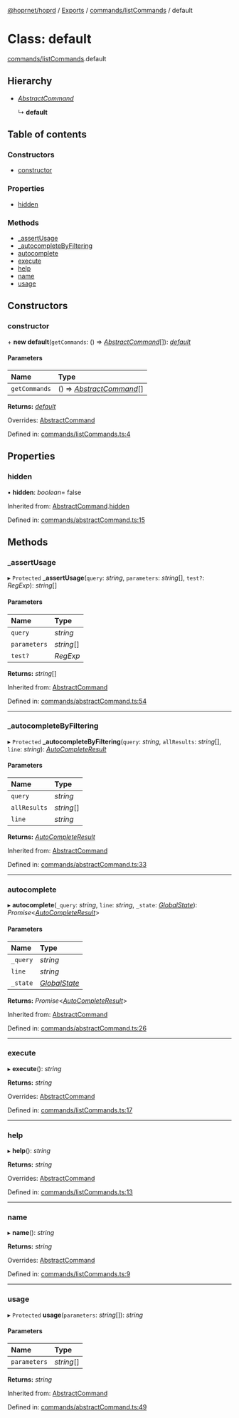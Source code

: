[@hoprnet/hoprd](../README.md) / [Exports](../modules.md) / [commands/listCommands](../modules/commands_listcommands.md) / default

# Class: default

[commands/listCommands](../modules/commands_listcommands.md).default

## Hierarchy

- [_AbstractCommand_](commands_abstractcommand.abstractcommand.md)

  ↳ **default**

## Table of contents

### Constructors

- [constructor](commands_listcommands.default.md#constructor)

### Properties

- [hidden](commands_listcommands.default.md#hidden)

### Methods

- [\_assertUsage](commands_listcommands.default.md#_assertusage)
- [\_autocompleteByFiltering](commands_listcommands.default.md#_autocompletebyfiltering)
- [autocomplete](commands_listcommands.default.md#autocomplete)
- [execute](commands_listcommands.default.md#execute)
- [help](commands_listcommands.default.md#help)
- [name](commands_listcommands.default.md#name)
- [usage](commands_listcommands.default.md#usage)

## Constructors

### constructor

\+ **new default**(`getCommands`: () => [_AbstractCommand_](commands_abstractcommand.abstractcommand.md)[]): [_default_](commands_listcommands.default.md)

#### Parameters

| Name          | Type                                                                     |
| :------------ | :----------------------------------------------------------------------- |
| `getCommands` | () => [_AbstractCommand_](commands_abstractcommand.abstractcommand.md)[] |

**Returns:** [_default_](commands_listcommands.default.md)

Overrides: [AbstractCommand](commands_abstractcommand.abstractcommand.md)

Defined in: [commands/listCommands.ts:4](https://github.com/hoprnet/hoprnet/blob/448a47a/packages/hoprd/src/commands/listCommands.ts#L4)

## Properties

### hidden

• **hidden**: _boolean_= false

Inherited from: [AbstractCommand](commands_abstractcommand.abstractcommand.md).[hidden](commands_abstractcommand.abstractcommand.md#hidden)

Defined in: [commands/abstractCommand.ts:15](https://github.com/hoprnet/hoprnet/blob/448a47a/packages/hoprd/src/commands/abstractCommand.ts#L15)

## Methods

### \_assertUsage

▸ `Protected` **\_assertUsage**(`query`: _string_, `parameters`: _string_[], `test?`: _RegExp_): _string_[]

#### Parameters

| Name         | Type       |
| :----------- | :--------- |
| `query`      | _string_   |
| `parameters` | _string_[] |
| `test?`      | _RegExp_   |

**Returns:** _string_[]

Inherited from: [AbstractCommand](commands_abstractcommand.abstractcommand.md)

Defined in: [commands/abstractCommand.ts:54](https://github.com/hoprnet/hoprnet/blob/448a47a/packages/hoprd/src/commands/abstractCommand.ts#L54)

---

### \_autocompleteByFiltering

▸ `Protected` **\_autocompleteByFiltering**(`query`: _string_, `allResults`: _string_[], `line`: _string_): [_AutoCompleteResult_](../modules/commands_abstractcommand.md#autocompleteresult)

#### Parameters

| Name         | Type       |
| :----------- | :--------- |
| `query`      | _string_   |
| `allResults` | _string_[] |
| `line`       | _string_   |

**Returns:** [_AutoCompleteResult_](../modules/commands_abstractcommand.md#autocompleteresult)

Inherited from: [AbstractCommand](commands_abstractcommand.abstractcommand.md)

Defined in: [commands/abstractCommand.ts:33](https://github.com/hoprnet/hoprnet/blob/448a47a/packages/hoprd/src/commands/abstractCommand.ts#L33)

---

### autocomplete

▸ **autocomplete**(`_query`: _string_, `line`: _string_, `_state`: [_GlobalState_](../modules/commands_abstractcommand.md#globalstate)): _Promise_<[_AutoCompleteResult_](../modules/commands_abstractcommand.md#autocompleteresult)\>

#### Parameters

| Name     | Type                                                                |
| :------- | :------------------------------------------------------------------ |
| `_query` | _string_                                                            |
| `line`   | _string_                                                            |
| `_state` | [_GlobalState_](../modules/commands_abstractcommand.md#globalstate) |

**Returns:** _Promise_<[_AutoCompleteResult_](../modules/commands_abstractcommand.md#autocompleteresult)\>

Inherited from: [AbstractCommand](commands_abstractcommand.abstractcommand.md)

Defined in: [commands/abstractCommand.ts:26](https://github.com/hoprnet/hoprnet/blob/448a47a/packages/hoprd/src/commands/abstractCommand.ts#L26)

---

### execute

▸ **execute**(): _string_

**Returns:** _string_

Overrides: [AbstractCommand](commands_abstractcommand.abstractcommand.md)

Defined in: [commands/listCommands.ts:17](https://github.com/hoprnet/hoprnet/blob/448a47a/packages/hoprd/src/commands/listCommands.ts#L17)

---

### help

▸ **help**(): _string_

**Returns:** _string_

Overrides: [AbstractCommand](commands_abstractcommand.abstractcommand.md)

Defined in: [commands/listCommands.ts:13](https://github.com/hoprnet/hoprnet/blob/448a47a/packages/hoprd/src/commands/listCommands.ts#L13)

---

### name

▸ **name**(): _string_

**Returns:** _string_

Overrides: [AbstractCommand](commands_abstractcommand.abstractcommand.md)

Defined in: [commands/listCommands.ts:9](https://github.com/hoprnet/hoprnet/blob/448a47a/packages/hoprd/src/commands/listCommands.ts#L9)

---

### usage

▸ `Protected` **usage**(`parameters`: _string_[]): _string_

#### Parameters

| Name         | Type       |
| :----------- | :--------- |
| `parameters` | _string_[] |

**Returns:** _string_

Inherited from: [AbstractCommand](commands_abstractcommand.abstractcommand.md)

Defined in: [commands/abstractCommand.ts:49](https://github.com/hoprnet/hoprnet/blob/448a47a/packages/hoprd/src/commands/abstractCommand.ts#L49)
